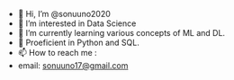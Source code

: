
- 👋 Hi, I’m @sonuuno2020
- 👀 I’m interested in Data Science
- 🌱 I’m currently learning various concepts of ML and DL.
- 🤖 Proeficient in Python and SQL.
- 📫 How to reach me :
- email: sonuuno17@gmail.com

<!---
sonuuno2020/sonuuno2020 is a ✨ special ✨ repository because its `README.md` (this file) appears on your GitHub profile.
You can click the Preview link to take a look at your changes.
--->
